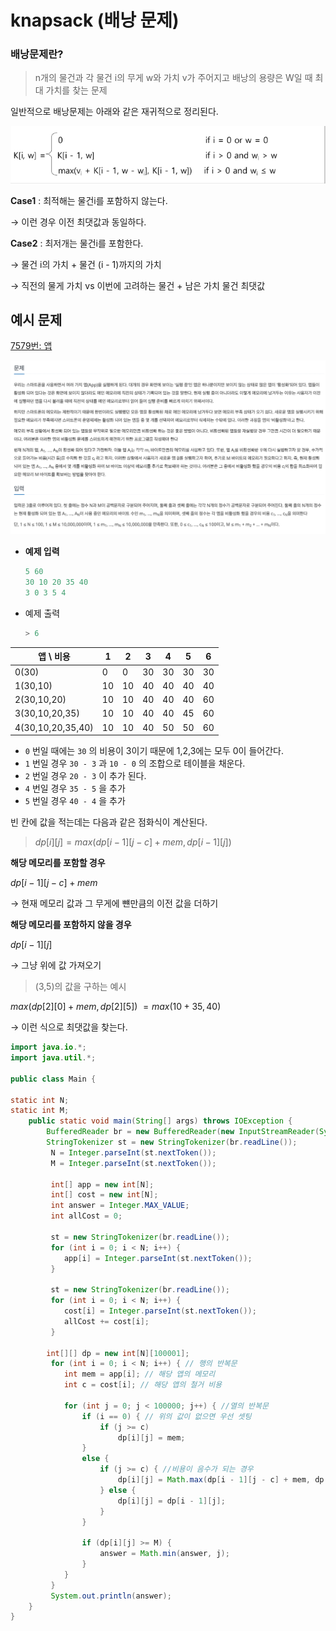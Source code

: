 # knapsack (배낭 문제)

### 배낭문제란?

> n개의 물건과 각 물건 i의 무게 w와 가치 v가 주어지고 배낭의 용량은 W일 때 최대 가치를 찾는 문제

일반적으로 배낭문제는 아래와 같은 재귀적으로 정리된다.

![Untitled](knapsackimg/Untitled.png)

**Case1** : 최적해는 물건i를 포함하지 않는다.

→ 이런 경우 이전 최댓값과 동일하다.

**Case2** : 최저개는 물건i를 포함한다.

→ 물건 i의 가치 + 물건 (i - 1)까지의 가치

→ 직전의 물게 가치 vs 이번에 고려하는 물건 + 남은 가치 물건 최댓값

## 예시 문제

[7579번: 앱](https://www.acmicpc.net/problem/7579)

![스크린샷 2023-12-15 오후 1.47.06.png](knapsackimg/img1.png)

- **예제 입력**
  ```jsx
  5 60
  30 10 20 35 40
  3 0 3 5 4
  ```
- 예제 출력
  ```jsx
  > 6
  ```

| 앱 \ 비용         | 1   | 2   | 3   | 4   | 5   | 6   |
| ----------------- | --- | --- | --- | --- | --- | --- |
| 0(30)             | 0   | 0   | 30  | 30  | 30  | 30  |
| 1(30,10)          | 10  | 10  | 40  | 40  | 40  | 40  |
| 2(30,10,20)       | 10  | 10  | 40  | 40  | 40  | 60  |
| 3(30,10,20,35)    | 10  | 10  | 40  | 40  | 45  | 60  |
| 4(30,10,20,35,40) | 10  | 10  | 40  | 50  | 50  | 60  |

- `0` 번일 때에는 `30` 의 비용이 3이기 때문에 1,2,3에는 모두 0이 들어간다.
- `1` 번일 경우 `30 - 3` 과 `10 - 0` 의 조합으로 테이블을 채운다.
- `2` 번일 경우 `20 - 3` 이 추가 된다.
- `4` 번일 경우 `35 - 5` 을 추가
- `5` 번일 경우 `40 - 4` 을 추가

빈 칸에 값을 적는데는 다음과 같은 점화식이 계산된다.

> $dp[i][j]=max(dp[i-1][j-c]+mem, dp[i-1][j])$

**해당 메모리를 포함할 경우**

$dp[i-1][j-c]+mem$

→ 현재 메모리 값과 그 무게에 뺸만큼의 이전 값을 더하기

**해당 메모리를 포함하지 않을 경우**

$dp[i-1][j]$

→ 그냥 위에 값 가져오기

> (3,5)의 값을 구하는 예시

$max(dp[2][0] + mem, dp[2][5])$ $= max(10 + 35, 40)$

→ 이런 식으로 최댓값을 찾는다.

```java
import java.io.*;
import java.util.*;

public class Main {

static int N;
static int M;
    public static void main(String[] args) throws IOException {
        BufferedReader br = new BufferedReader(new InputStreamReader(System.in));
        StringTokenizer st = new StringTokenizer(br.readLine());
         N = Integer.parseInt(st.nextToken());
         M = Integer.parseInt(st.nextToken());

         int[] app = new int[N];
         int[] cost = new int[N];
         int answer = Integer.MAX_VALUE;
         int allCost = 0;

         st = new StringTokenizer(br.readLine());
         for (int i = 0; i < N; i++) {
            app[i] = Integer.parseInt(st.nextToken());
         }

         st = new StringTokenizer(br.readLine());
         for (int i = 0; i < N; i++) {
            cost[i] = Integer.parseInt(st.nextToken());
            allCost += cost[i];
         }

        int[][] dp = new int[N][100001];
         for (int i = 0; i < N; i++) { // 행의 반복문
            int mem = app[i]; // 해당 앱의 메모리
            int c = cost[i]; // 해당 앱의 철거 비용

            for (int j = 0; j < 100000; j++) { //열의 반복문
                if (i == 0) { // 위의 값이 없으면 우선 셋팅
                    if (j >= c)
                        dp[i][j] = mem;
                }
                else {
                    if (j >= c) { //비용이 음수가 되는 경우
                        dp[i][j] = Math.max(dp[i - 1][j - c] + mem, dp[i - 1][j]);
                    } else {
                        dp[i][j] = dp[i - 1][j];
                    }
                }

                if (dp[i][j] >= M) {
                    answer = Math.min(answer, j);
                }
            }
         }
         System.out.println(answer);
    }
}
```

##
